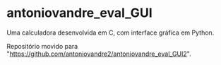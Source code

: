 # antoniovandre_eval_GUI
Uma calculadora desenvolvida em C, com interface gráfica em Python.

Repositório movido para "https://github.com/antoniovandre2/antoniovandre_eval_GUI2".
